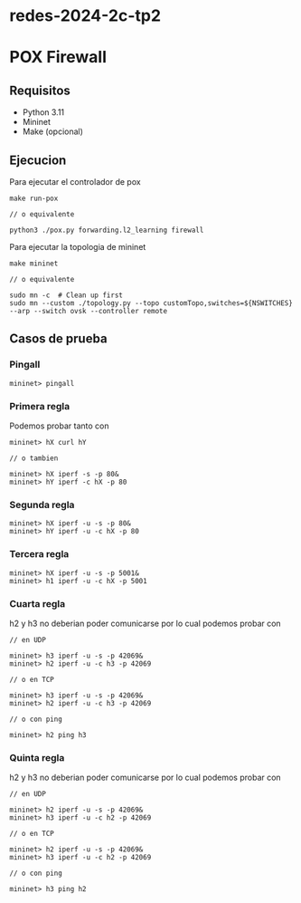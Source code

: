 # redes-2024-2c-tp2

# POX Firewall

## Requisitos

-   Python 3.11
-   Mininet
-   Make (opcional)

## Ejecucion

Para ejecutar el controlador de pox

```
make run-pox

// o equivalente

python3 ./pox.py forwarding.l2_learning firewall
```

Para ejecutar la topologia de mininet

```
make mininet

// o equivalente

sudo mn -c  # Clean up first
sudo mn --custom ./topology.py --topo customTopo,switches=${NSWITCHES} --arp --switch ovsk --controller remote
```

## Casos de prueba

### Pingall

```
mininet> pingall
```

### Primera regla

Podemos probar tanto con

```
mininet> hX curl hY

// o tambien

mininet> hX iperf -s -p 80&
mininet> hY iperf -c hX -p 80
```

### Segunda regla

```
mininet> hX iperf -u -s -p 80&
mininet> hY iperf -u -c hX -p 80
```

### Tercera regla

```
mininet> hX iperf -u -s -p 5001&
mininet> h1 iperf -u -c hX -p 5001
```

### Cuarta regla

h2 y h3 no deberian poder comunicarse por lo cual podemos probar con

```
// en UDP

mininet> h3 iperf -u -s -p 42069&
mininet> h2 iperf -u -c h3 -p 42069

// o en TCP

mininet> h3 iperf -u -s -p 42069&
mininet> h2 iperf -u -c h3 -p 42069

// o con ping

mininet> h2 ping h3
```

### Quinta regla

h2 y h3 no deberian poder comunicarse por lo cual podemos probar con

```
// en UDP

mininet> h2 iperf -u -s -p 42069&
mininet> h3 iperf -u -c h2 -p 42069

// o en TCP

mininet> h2 iperf -u -s -p 42069&
mininet> h3 iperf -u -c h2 -p 42069

// o con ping

mininet> h3 ping h2
```
